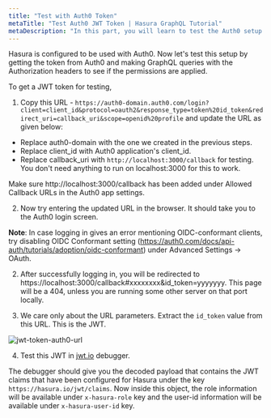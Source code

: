```yaml
---
title: "Test with Auth0 Token"
metaTitle: "Test Auth0 JWT Token | Hasura GraphQL Tutorial"
metaDescription: "In this part, you will learn to test the Auth0 setup with Hasura by getting the token from Auth0 and making GraphQL queries with the Authorization headers"
---
```




Hasura is configured to be used with Auth0. Now let's test this setup by getting the token from Auth0 and making GraphQL queries with the Authorization headers to see if the permissions are applied.

To get a JWT token for testing,

1. Copy this URL - `https://auth0-domain.auth0.com/login?client=client_id&protocol=oauth2&response_type=token%20id_token&redirect_uri=callback_uri&scope=openid%20profile` and update the URL as given below:

- Replace auth0-domain with the one we created in the previous steps.
- Replace client_id with Auth0 application's client_id.
- Replace callback_uri with `http://localhost:3000/callback` for testing. You don't need anything to run on localhost:3000 for this to work.

Make sure http://localhost:3000/callback has been added under Allowed Callback URLs in the Auth0 app settings.

2. Now try entering the updated URL in the browser. It should take you to the Auth0 login screen.

**Note**: In case logging in gives an error mentioning OIDC-conformant clients, try disabling OIDC Conformant setting (https://auth0.com/docs/api-auth/tutorials/adoption/oidc-conformant) under Advanced Settings -> OAuth.

2. After successfully logging in, you will be redirected to https://localhost:3000/callback#xxxxxxxx&id_token=yyyyyyy. This page will be a 404, unless you are running some other server on that port locally.

3. We care only about the URL parameters. Extract the `id_token` value from this URL. This is the JWT.

![jwt-token-auth0-url](https://graphql-engine-cdn.hasura.io/img/id_token-jwt-url.png)

4. Test this JWT in [jwt.io](https://jwt.io) debugger.

The debugger should give you the decoded payload that contains the JWT claims that have been configured for Hasura under the key `https://hasura.io/jwt/claims`. Now inside this object, the role information will be available under `x-hasura-role` key and the user-id information will be available under `x-hasura-user-id` key.




